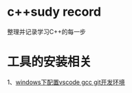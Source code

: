 # c++sudy record
整理并记录学习C++的每一步
# 工具的安装相关 #
 1、[windows下配置vscode gcc git开发环境](./windows配置vscode与gcc开发环境.md)


